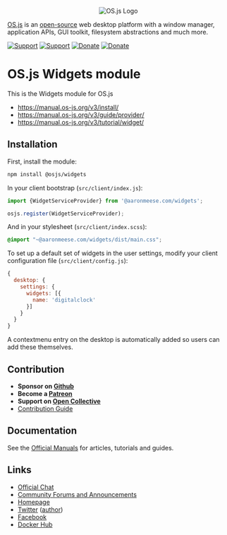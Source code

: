 <p align="center">
  <img alt="OS.js Logo" src="https://raw.githubusercontent.com/os-js/gfx/master/logo-big.png" />
</p>

[OS.js](https://www.os-js.org/) is an [open-source](https://raw.githubusercontent.com/os-js/OS.js/master/LICENSE) web desktop platform with a window manager, application APIs, GUI toolkit, filesystem abstractions and much more.

[![Support](https://img.shields.io/badge/patreon-support-orange.svg)](https://www.patreon.com/user?u=2978551&ty=h&u=2978551)
[![Support](https://img.shields.io/badge/opencollective-donate-red.svg)](https://opencollective.com/osjs)
[![Donate](https://img.shields.io/badge/liberapay-donate-yellowgreen.svg)](https://liberapay.com/os-js/)
[![Donate](https://img.shields.io/badge/paypal-donate-yellow.svg)](https://paypal.me/andersevenrud)

# OS.js Widgets module

This is the Widgets module for OS.js

* https://manual.os-js.org/v3/install/
* https://manual.os-js.org/v3/guide/provider/
* https://manual.os-js.org/v3/tutorial/widget/

## Installation

First, install the module:

```bash
npm install @osjs/widgets
```

In your client bootstrap (`src/client/index.js`):

```javascript
import {WidgetServiceProvider} from '@aaronmeese.com/widgets';

osjs.register(WidgetServiceProvider);
```

And in your stylesheet (`src/client/index.scss`):

```css
@import "~@aaronmeese.com/widgets/dist/main.css";
```

To set up a default set of widgets in the user settings, modify your client configuration file (`src/client/config.js`):

```javascript
{
  desktop: {
    settings: {
      widgets: [{
        name: 'digitalclock'
      }]
    }
  }
}
```

A contextmenu entry on the desktop is automatically added so users can add these themselves.

## Contribution

* **Sponsor on [Github](https://github.com/sponsors/andersevenrud)**
* **Become a [Patreon](https://www.patreon.com/user?u=2978551&ty=h&u=2978551)**
* **Support on [Open Collective](https://opencollective.com/osjs)**
* [Contribution Guide](https://github.com/os-js/OS.js/blob/master/CONTRIBUTING.md)

## Documentation

See the [Official Manuals](https://manual.os-js.org/) for articles, tutorials and guides.

## Links

* [Official Chat](https://gitter.im/os-js/OS.js)
* [Community Forums and Announcements](https://community.os-js.org/)
* [Homepage](https://os-js.org/)
* [Twitter](https://twitter.com/osjsorg) ([author](https://twitter.com/andersevenrud))
* [Facebook](https://www.facebook.com/os.js.org)
* [Docker Hub](https://hub.docker.com/u/osjs/)
